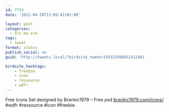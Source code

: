 ```yaml
---
id: 7733
date: '2012-04-20T13:09:41+02:00'

layout: post
categories:
  - Vis ma vie
tags:
  - tweet
format: status
publish_social: no
guid: 'http://tweets.local/?birdsite_tweet=193325566651412481'

birdsite_hashtags:
    - freebie
    - icon
    - ressource
    - wdfr
---
```


Free Icons Set designed by Brankic1979 – Free psd [brankic1979.com/icons/](http://brankic1979.com/icons/) #wdfr #ressource #icon #freebie